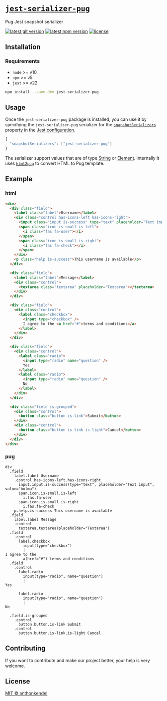 # [`jest-serializer-pug`](https://github.com/anthonkendel/jest-serializer-pug)

Pug Jest snapshot serializer

[![latest git version](https://img.shields.io/github/v/tag/anthonkendel/jest-serializer-pug?label=version)](https://github.com/anthonkendel/jest-serializer-pug)
[![latest npm version](https://img.shields.io/npm/v/jest-serializer-pug)](https://www.npmjs.com/package/jest-serializer-pug)
[![license](https://img.shields.io/github/license/anthonkendel/jest-serializer-pug)](https://github.com/anthonkendel/jest-serializer-pug/blob/master/LICENSE)

## Installation

### Requirements

- `node` >= v10
- `npm` >= v5
- `jest` >= v22

```bash
npm install --save-dev jest-serializer-pug
```

## Usage

Once the `jest-serializer-pug` package is installed, you can use it by specifying the `jest-serializer-pug` serializer for the [`snapshotSerializers`](https://jestjs.io/docs/en/configuration#snapshotserializers-arraystring) property in the [Jest configuration](https://jestjs.io/docs/en/configuration).

```js
{
  "snapshotSerializers": ["jest-serializer-pug"]
}
```

The serializer support values that are of type [String](https://developer.mozilla.org/en-US/docs/Web/JavaScript/Reference/Global_Objects/String) or [Element](https://developer.mozilla.org/en-US/docs/Web/API/Element). Internally it uses [`html2pug`](https://github.com/izolate/html2pug) to convert HTML to Pug template.

## Example

### html

```html
<div>
  <div class="field">
    <label class="label">Username</label>
    <div class="control has-icons-left has-icons-right">
      <input class="input is-success" type="text" placeholder="Text input" value="bulma" />
      <span class="icon is-small is-left">
        <i class="fas fa-user"></i>
      </span>
      <span class="icon is-small is-right">
        <i class="fas fa-check"></i>
      </span>
    </div>
    <p class="help is-success">This username is available</p>
  </div>

  <div class="field">
    <label class="label">Message</label>
    <div class="control">
      <textarea class="textarea" placeholder="Textarea"></textarea>
    </div>
  </div>

  <div class="field">
    <div class="control">
      <label class="checkbox">
        <input type="checkbox" />
        I agree to the <a href="#">terms and conditions</a>
      </label>
    </div>
  </div>

  <div class="field">
    <div class="control">
      <label class="radio">
        <input type="radio" name="question" />
        Yes
      </label>
      <label class="radio">
        <input type="radio" name="question" />
        No
      </label>
    </div>
  </div>

  <div class="field is-grouped">
    <div class="control">
      <button class="button is-link">Submit</button>
    </div>
    <div class="control">
      <button class="button is-link is-light">Cancel</button>
    </div>
  </div>
</div>
```

### pug

```pug
div
  .field
    label.label Username
    .control.has-icons-left.has-icons-right
      input.input.is-success(type="text", placeholder="Text input", value="bulma")
      span.icon.is-small.is-left
        i.fas.fa-user
      span.icon.is-small.is-right
        i.fas.fa-check
    p.help.is-success This username is available
  .field
    label.label Message
    .control
      textarea.textarea(placeholder="Textarea")
  .field
    .control
      label.checkbox
        input(type="checkbox")
        |
I agree to the
        a(href="#") terms and conditions
  .field
    .control
      label.radio
        input(type="radio", name="question")
        |
Yes

      label.radio
        input(type="radio", name="question")
        |
No

  .field.is-grouped
    .control
      button.button.is-link Submit
    .control
      button.button.is-link.is-light Cancel
```

## Contributing

If you want to contribute and make our project better, your help is very welcome.

## License

[MIT © anthonkendel](https://choosealicense.com/licenses/mit/)
